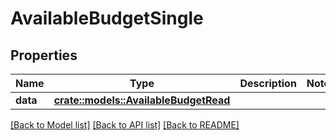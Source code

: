 # AvailableBudgetSingle

## Properties

Name | Type | Description | Notes
------------ | ------------- | ------------- | -------------
**data** | [**crate::models::AvailableBudgetRead**](AvailableBudgetRead.md) |  | 

[[Back to Model list]](../README.md#documentation-for-models) [[Back to API list]](../README.md#documentation-for-api-endpoints) [[Back to README]](../README.md)


